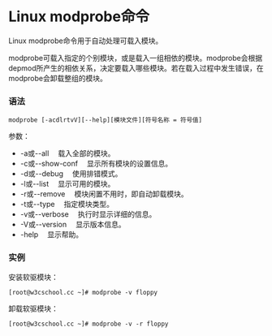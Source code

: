 # Linux modprobe命令

Linux modprobe命令用于自动处理可载入模块。

modprobe可载入指定的个别模块，或是载入一组相依的模块。modprobe会根据depmod所产生的相依关系，决定要载入哪些模块。若在载入过程中发生错误，在modprobe会卸载整组的模块。

### 语法

    modprobe [-acdlrtvV][--help][模块文件][符号名称 = 符号值]

参数：

- -a或--all 　载入全部的模块。
- -c或--show-conf 　显示所有模块的设置信息。
- -d或--debug 　使用排错模式。
- -l或--list 　显示可用的模块。
- -r或--remove 　模块闲置不用时，即自动卸载模块。
- -t或--type 　指定模块类型。
- -v或--verbose 　执行时显示详细的信息。
- -V或--version 　显示版本信息。
- -help 　显示帮助。

### 实例

安装软驱模块：

    [root@w3cschool.cc ~]# modprobe -v floppy 
    

卸载软驱模块：

    [root@w3cschool.cc ~]# modprobe -v -r floppy 
    